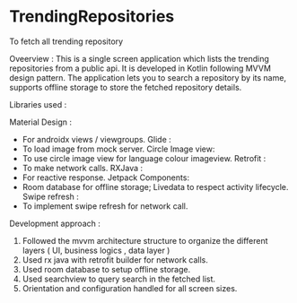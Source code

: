 # TrendingRepositories
To fetch all trending repository

Oveerview :
This is a single screen application which lists the trending repositories from a public api. It is developed in Kotlin following MVVM design pattern. The application lets you to search a repository by its name, supports offline storage to store the fetched repository details.



Libraries used : 

Material Design :
 - For androidx views / viewgroups.
Glide :
 - To load image from mock server.
 Circle Image view:
 - To use circle image view for language colour imageview.
 Retrofit :
 - To make network calls.
 RXJava :
 - For reactive response. 
 Jetpack Components:
 - Room database for offline storage; Livedata to respect activity lifecycle.
 Swipe refresh :
 - To implement swipe refresh for network call.
 
 
 
 
 Development approach :
 
 1) Followed the mvvm architecture structure to organize the different layers ( UI, business logics , data layer )
 2) Used rx java with retrofit builder for network calls.
 3) Used room database to setup offline storage.
 4) Used searchview to query search in the fetched list.
 5) Orientation and configuration handled for all screen sizes.
